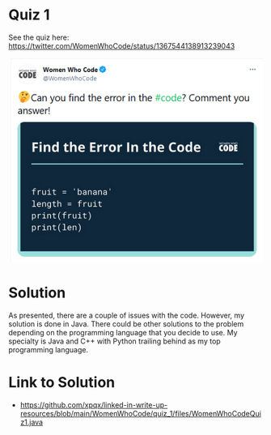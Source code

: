 # Quiz 1



See the quiz here: https://twitter.com/WomenWhoCode/status/1367544138913239043 




![wwc_quiz_1](https://raw.githubusercontent.com/xpqx/linked-in-write-up-resources/main/WomenWhoCode/quiz_1/files/wwc_quiz_1.PNG)


# Solution

As presented, there are a couple of issues with the code. However, my solution is done in Java. There could be other solutions to the problem depending on the 
programming language that you decide to use. My specialty is Java and C++ with Python trailing behind as my top programming language.


# Link to Solution

- https://github.com/xpqx/linked-in-write-up-resources/blob/main/WomenWhoCode/quiz_1/files/WomenWhoCodeQuiz1.java
